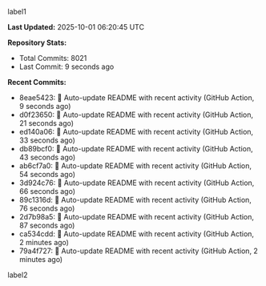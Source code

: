 
label1 
<!-- ACTIVITY_START -->
**Last Updated:** 2025-10-01 06:20:45 UTC

**Repository Stats:**
- Total Commits: 8021
- Last Commit: 9 seconds ago

**Recent Commits:**
- 8eae5423: 🤖 Auto-update README with recent activity (GitHub Action, 9 seconds ago)
- d0f23650: 🤖 Auto-update README with recent activity (GitHub Action, 21 seconds ago)
- ed140a06: 🤖 Auto-update README with recent activity (GitHub Action, 33 seconds ago)
- db89bcf0: 🤖 Auto-update README with recent activity (GitHub Action, 43 seconds ago)
- ab6cf7a0: 🤖 Auto-update README with recent activity (GitHub Action, 54 seconds ago)
- 3d924c76: 🤖 Auto-update README with recent activity (GitHub Action, 66 seconds ago)
- 89c1316d: 🤖 Auto-update README with recent activity (GitHub Action, 76 seconds ago)
- 2d7b98a5: 🤖 Auto-update README with recent activity (GitHub Action, 87 seconds ago)
- ca534cdd: 🤖 Auto-update README with recent activity (GitHub Action, 2 minutes ago)
- 79a4f727: 🤖 Auto-update README with recent activity (GitHub Action, 2 minutes ago)
<!-- ACTIVITY_END -->

label2
